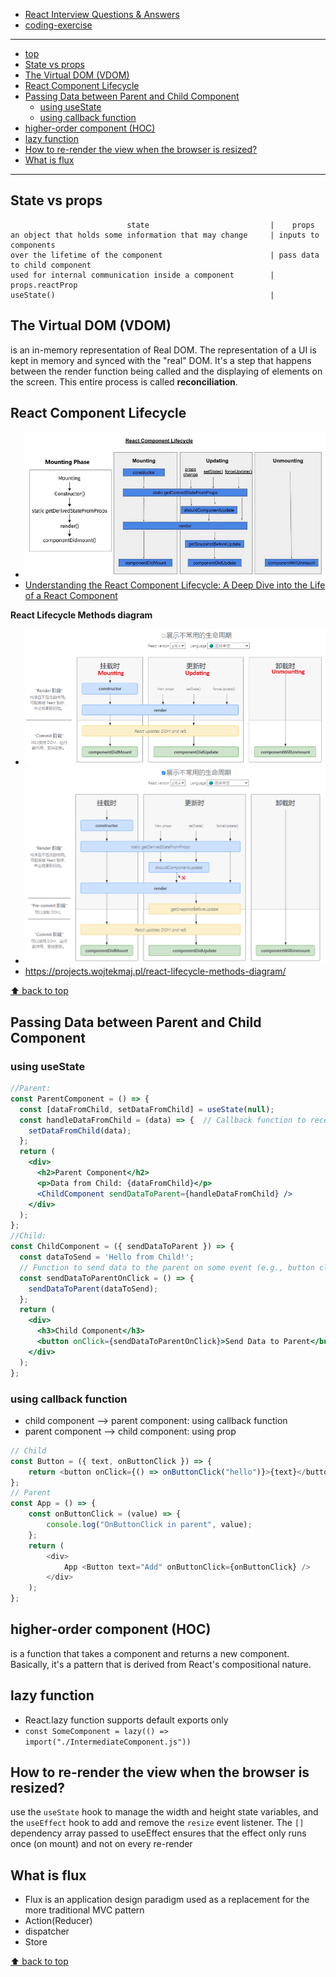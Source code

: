 - [React Interview Questions & Answers](https://github.com/sudheerj/reactjs-interview-questions)
- [coding-exercise](https://github.com/sudheerj/reactjs-interview-questions/tree/master/coding-exercise)

--------------------------------------------------------------------------
- [top](#top)
- [State vs props](#state-vs-props)
- [The Virtual DOM (VDOM)](#the-virtual-dom-vdom)
- [React Component Lifecycle](#react-component-lifecycle)
- [Passing Data between Parent and Child Component](#passing-data-between-parent-and-child-component)
  - [using useState](#using-usestate)
  - [using callback function](#using-callback-function)
- [higher-order component (HOC)](#higher-order-component-hoc)
- [lazy function](#lazy-function)
- [How to re-render the view when the browser is resized?](#how-to-re-render-the-view-when-the-browser-is-resized)
- [What is flux](#what-is-flux)
--------------------------------------------------------------------------
## State vs props

```
                          state                           |    props
an object that holds some information that may change     | inputs to components
over the lifetime of the component                        | pass data to child component
used for internal communication inside a component        | props.reactProp
useState()                                                | 
```

## The Virtual DOM (VDOM) 

is an in-memory representation of Real DOM. The representation of a UI is kept in memory and synced with the "real" DOM. It's a step that happens between the render function being called and the displaying of elements on the screen. This entire process is called **reconciliation**.

## React Component Lifecycle

- ![React Component Lifecycle](./images/React-Component-Lifecycle.png)
- [Understanding the React Component Lifecycle: A Deep Dive into the Life of a React Component](https://medium.com/@arpitparekh54/understanding-the-react-component-lifecycle-a-deep-dive-into-the-life-of-a-react-component-74813cb8dfb5)

**React Lifecycle Methods diagram**

- ![React Lifecycle Methods diagram1](./images/React-Lifecycle-diagram1.png)
- ![React Lifecycle Methods diagram](./images/React-Lifecycle-diagram.png)
- https://projects.wojtekmaj.pl/react-lifecycle-methods-diagram/

[⬆ back to top](#top)

## Passing Data between Parent and Child Component

### using useState

```jsx
//Parent:
const ParentComponent = () => {
  const [dataFromChild, setDataFromChild] = useState(null);
  const handleDataFromChild = (data) => {  // Callback function to receive data from the child
    setDataFromChild(data);
  };
  return (
    <div>
      <h2>Parent Component</h2>
      <p>Data from Child: {dataFromChild}</p>
      <ChildComponent sendDataToParent={handleDataFromChild} />
    </div>
  );
};
//Child:
const ChildComponent = ({ sendDataToParent }) => {
  const dataToSend = 'Hello from Child!';
  // Function to send data to the parent on some event (e.g., button click)
  const sendDataToParentOnClick = () => {
    sendDataToParent(dataToSend);
  };
  return (
    <div>
      <h3>Child Component</h3>
      <button onClick={sendDataToParentOnClick}>Send Data to Parent</button>
    </div>
  );
};
```

### using callback function

- child component -->  parent component:  using callback function
- parent component  -->  child component: using prop
  
```js
// Child
const Button = ({ text, onButtonClick }) => {
    return <button onClick={() => onButtonClick("hello")}>{text}</button>;
};
// Parent
const App = () => {
    const onButtonClick = (value) => {
        console.log("OnButtonClick in parent", value);
    };
    return (
        <div>
            App <Button text="Add" onButtonClick={onButtonClick} />
        </div>
    );
};
```

## higher-order component (HOC) 

is a function that takes a component and returns a new component. Basically, it's a pattern that is derived from React's compositional nature.

## lazy function

- React.lazy function supports default exports only
- `const SomeComponent = lazy(() => import("./IntermediateComponent.js"))`

## How to re-render the view when the browser is resized?

use the `useState` hook to manage the width and height state variables, and the `useEffect` hook to add and remove the `resize` event listener. The `[]` dependency array passed to useEffect ensures that the effect only runs once (on mount) and not on every re-render

## What is flux

- Flux is an application design paradigm used as a replacement for the more traditional MVC pattern
- Action(Reducer)
- dispatcher
- Store


[⬆ back to top](#top)
